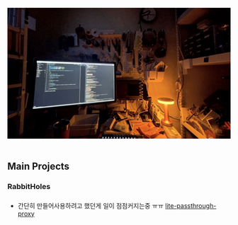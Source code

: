 
<img src="my-shelter.jpeg"> <br/><br/>


## Main Projects



### RabbitHoles

### 
- 간단히 만들어사용하려고 했던게 일이 점점커지는중 ㅠㅠ  [lite-passthrough-proxy](https://github.com/hidden-services/lite-passthrough-proxy)



